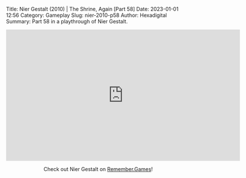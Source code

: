 Title: Nier Gestalt (2010) | The Shrine, Again [Part 58]
Date: 2023-01-01 12:56
Category: Gameplay
Slug: nier-2010-p58
Author: Hexadigital
Summary: Part 58 in a playthrough of Nier Gestalt.

<center><iframe src="https://www.youtube.com/embed/r5eqQaNfnCA?feature=oembed" allow="accelerometer; autoplay; encrypted-media; gyroscope; picture-in-picture" width="640" height="360" frameborder="0"></iframe>

Check out Nier Gestalt on [Remember.Games](https://remember.games/game/2307/nier/)!</center>


